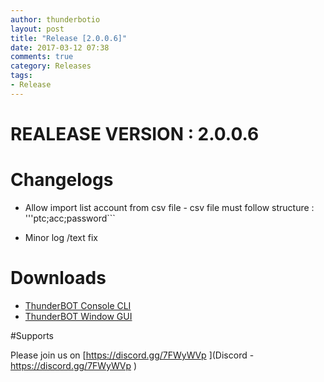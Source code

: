 ```yaml
---
author: thunderbotio
layout: post
title: "Release [2.0.0.6]"
date: 2017-03-12 07:38
comments: true
category: Releases
tags:
- Release
---
```


# REALEASE VERSION : 2.0.0.6

# Changelogs
- Allow import list account from csv file - 
  csv file must follow structure : '''ptc;acc;password```
  
- Minor log /text fix


# Downloads
- [ThunderBOT Console CLI](/releases/2.0.0.6/ThunderBOT.CLI.zip)
- [ThunderBOT Window GUI](/releases/2.0.0.6/ThunderBOT.Win.zip)


#Supports

Please join us on [https://discord.gg/7FWyWVp ](Discord - https://discord.gg/7FWyWVp )
